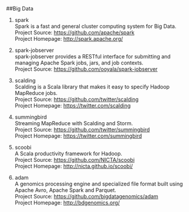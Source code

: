 ##Big Data

1. spark   
Spark is a fast and general cluster computing system for Big Data.  
Project Source: https://github.com/apache/spark     
Project Homepage: http://spark.apache.org/  

1. spark-jobserver     
spark-jobserver provides a RESTful interface for submitting and managing Apache Spark jobs, jars, and job contexts.     
Project Source:  https://github.com/ooyala/spark-jobserver    
 
1. scalding   
Scalding is a Scala library that makes it easy to specify Hadoop MapReduce jobs.   
Project Source: https://github.com/twitter/scalding    
Project Homepage: https://twitter.com/scalding  

1. summingbird    
Streaming MapReduce with Scalding and Storm.  
Project Source: https://github.com/twitter/summingbird     
Project Homepage: https://twitter.com/summingbird

1. scoobi    
A Scala productivity framework for Hadoop.       
Project Source: https://github.com/NICTA/scoobi        
Project Homepage: http://nicta.github.io/scoobi/

1. adam    
A genomics processing engine and specialized file format built using Apache Avro, Apache Spark and Parquet.   
Project Source: https://github.com/bigdatagenomics/adam   
Project Homepage: http://bdgenomics.org/   
   